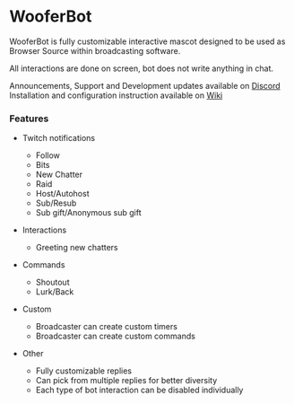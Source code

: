 # WooferBot
WooferBot is fully customizable interactive mascot designed to be used as Browser Source within broadcasting software.

All interactions are done on screen, bot does not write anything in chat.

Announcements, Support and Development updates available on [Discord](https://discord.gg/vpprtdE)  
Installation and configuration instruction available on [Wiki](https://github.com/tomaae/WooferBot/wiki)  

### Features
- Twitch notifications
  - Follow
  - Bits
  - New Chatter
  - Raid
  - Host/Autohost
  - Sub/Resub
  - Sub gift/Anonymous sub gift
  
- Interactions
  - Greeting new chatters

- Commands
  - Shoutout
  - Lurk/Back

- Custom
  - Broadcaster can create custom timers
  - Broadcaster can create custom commands
  
- Other
  - Fully customizable replies
  - Can pick from multiple replies for better diversity
  - Each type of bot interaction can be disabled individually
  
